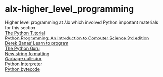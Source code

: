 # alx-higher_level_programming
Higher level programming at Alx which involved Python
important materials for this section<br/>
[The Python Tutorial](https://intranet.alxswe.com/concepts/550#:~:text=Python%20programming-,The%20Python%20Tutorial,-Python%20Programming%3A%20An)<br/>
[Python Programming: An Introduction to Computer Science 3rd edition](https://intranet.alxswe.com/concepts/550#:~:text=Python%20Programming%3A%20An%20Introduction%20to%20Computer%20Science%203rd%20edition)<br/>
[Derek Banas’ Learn to program](https://intranet.alxswe.com/concepts/550#:~:text=Derek%20Banas%E2%80%99%20Learn%20to%20program)<br/>
[The Python Guru](https://intranet.alxswe.com/rltoken/5U-qFDOGHyBSCLg2A37ILA)<br/>
[New string formatting](https://intranet.alxswe.com/concepts/550#:~:text=New%20string%20formatting)<br/>
[Garbage collector](https://intranet.alxswe.com/concepts/550#:~:text=New%20string%20formatting-,Garbage%20collector,-Python%20Interpreter)<br/>
[Python Interpreter](https://intranet.alxswe.com/rltoken/a5z3uSkiby1Xw679cFiw1Q)<br/>
[Python bytecode](https://intranet.alxswe.com/rltoken/oJ2v8bVCLZmAowJ7WXLzJg)<br/>
